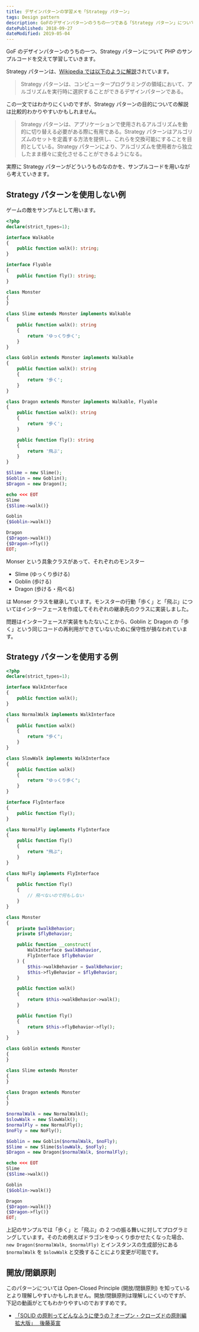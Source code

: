 ```yaml
---
title: デザインパターンの学習メモ「Strategy パターン」
tags: Design pattern
description: GoFのデザインパターンのうちの一つである「Strategy パターン」についての学習メモ。
datePublished: 2018-09-27
dateModified: 2019-05-04
---
```


GoF のデザインパターンのうちの一つ、Strategy パターンについて PHP のサンプルコードを交えて学習していきます。

Strategy パターンは、[Wikipedia では以下のように解説](https://ja.wikipedia.org/wiki/Strategy_パターン)されています。

> Strategy パターンは、コンピュータープログラミングの領域において、アルゴリズムを実行時に選択することができるデザインパターンである。

この一文ではわかりにくいのですが、Strategy パターンの目的についての解説は比較的わかりやすいかもしれません。

> Strategy パターンは、アプリケーションで使用されるアルゴリズムを動的に切り替える必要がある際に有用である。Strategy パターンはアルゴリズムのセットを定義する方法を提供し、これらを交換可能にすることを目的としている。Strategy パターンにより、アルゴリズムを使用者から独立したまま様々に変化させることができるようになる。

実際に Strategy パターンがどういうものなのかを、サンプルコードを用いながら考えていきます。

## Strategy パターンを使用しない例

ゲームの敵をサンプルとして用います。

```php
<?php
declare(strict_types=1);

interface Walkable
{
    public function walk(): string;
}

interface Flyable
{
    public function fly(): string;
}

class Monster
{
}

class Slime extends Monster implements Walkable
{
    public function walk(): string
    {
        return 'ゆっくり歩く';
    }
}

class Goblin extends Monster implements Walkable
{
    public function walk(): string
    {
        return '歩く';
    }
}

class Dragon extends Monster implements Walkable, Flyable
{
    public function walk(): string
    {
        return '歩く';
    }

    public function fly(): string
    {
        return '飛ぶ';
    }
}

$Slime = new Slime();
$Goblin = new Goblin();
$Dragon = new Dragon();

echo <<< EOT
Slime
{$Slime->walk()}

Goblin
{$Goblin->walk()}

Dragon
{$Dragon->walk()}
{$Dragon->fly()}
EOT;
```

Monser という具象クラスがあって、それぞれのモンスター

- Slime (ゆっくり歩ける)
- Goblin (歩ける)
- Dragon (歩ける・飛べる)

は Monser クラスを継承しています。モンスターの行動「歩く」と「飛ぶ」についてはインターフェースを作成してそれぞれの継承先のクラスに実装しました。

問題はインターフェースが実装をもたないことから、Goblin と Dragon の「歩く」という同じコードの再利用ができていないために保守性が損なわれています。

## Strategy パターンを使用する例

```php
<?php
declare(strict_types=1);

interface WalkInterface
{
    public function walk();
}

class NormalWalk implements WalkInterface
{
    public function walk()
    {
        return "歩く";
    }
}

class SlowWalk implements WalkInterface
{
    public function walk()
    {
        return "ゆっくり歩く";
    }
}

interface FlyInterface
{
    public function fly();
}

class NormalFly implements FlyInterface
{
    public function fly()
    {
        return "飛ぶ";
    }
}

class NoFly implements FlyInterface
{
    public function fly()
    {
        // 飛べないので何もしない
    }
}

class Monster
{
    private $walkBehavior;
    private $flyBehavior;

    public function __construct(
        WalkInterface $walkBehavior,
        FlyInterface $flyBehavior
    ) {
        $this->walkBehavior = $walkBehavior;
        $this->flyBehavior = $flyBehavior;
    }

    public function walk()
    {
        return $this->walkBehavior->walk();
    }

    public function fly()
    {
        return $this->flyBehavior->fly();
    }
}

class Goblin extends Monster
{
}

class Slime extends Monster
{
}

class Dragon extends Monster
{
}

$normalWalk = new NormalWalk();
$slowWalk = new SlowWalk();
$normalFly = new NormalFly();
$noFly = new NoFly();

$Goblin = new Goblin($normalWalk, $noFly);
$Slime = new Slime($slowWalk, $noFly);
$Dragon = new Dragon($normalWalk, $normalFly);

echo <<< EOT
Slime
{$Slime->walk()}

Goblin
{$Goblin->walk()}

Dragon
{$Dragon->walk()}
{$Dragon->fly()}
EOT;
```

上記のサンプルでは「歩く」と「飛ぶ」の 2 つの振る舞いに対してプログラミングしています。そのため例えばドラゴンをゆっくり歩かせたくなった場合、 `new Dragon($normalWalk, $normalFly)` とインスタンスの生成部分にある `$normalWalk` を `$slowWalk` と交換することにより変更が可能です。

## 開放/閉鎖原則

このパターンについては Open-Closed Principle (開放/閉鎖原則) を知っているとより理解しやすいかもしれません。開放/閉鎖原則は理解しにくいのですが、下記の動画がとてもわかりやすいのでおすすめです。

- [「SOLID の原則ってどんなふうに使うの？オープン・クローズドの原則編 拡大版」　 後藤英宣](https://www.youtube.com/watch?v=cUV1nXPfjFY)
